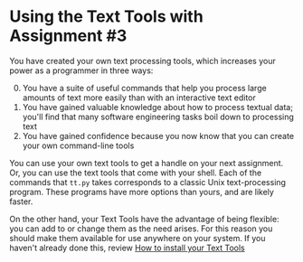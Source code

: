 # Using the Text Tools with Assignment #3

You have created your own text processing tools, which increases your power as a programmer in three ways:

0.  You have a suite of useful commands that help you process large amounts of text more easily than with an interactive text editor
1.  You have gained valuable knowledge about how to process textual data; you'll find that many software engineering tasks boil down to processing text
2.  You have gained confidence because you now know that you can create your own command-line tools

You can use your own text tools to get a handle on your next assignment.  Or, you can use the text tools that come with your shell.  Each of the commands that `tt.py` takes corresponds to a classic Unix text-processing program.  These programs have more options than yours, and are likely faster.

On the other hand, your Text Tools have the advantage of being flexible: you can add to or change them as the need arises.  For this reason you should make them available for use anywhere on your system.  If you haven't already done this, review [How to install your Text Tools](./Installing_the_Text_Tools.md)
